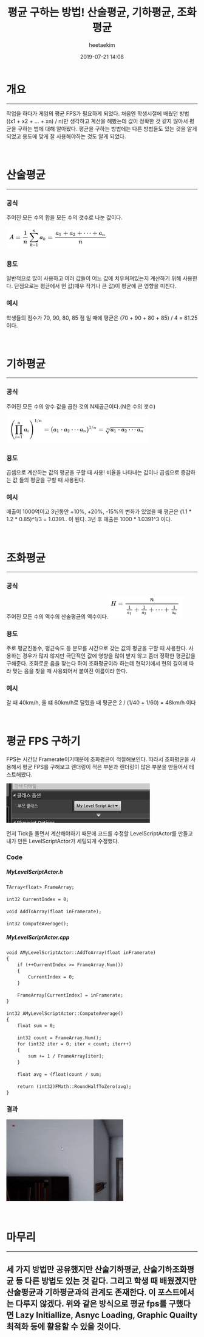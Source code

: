 ﻿---
title: "평균 구하는 방법! 산술평균, 기하평균, 조화평균"
layout: post
date: 2019-07-21 14:08
image: /assets/images/markdown.jpg
headerImage: false
tag:
- Average
category: blog
author: heetaekim
description: 평균을 구하는 방법들을 알아보자
---

# 개요
---
작업을 하다가 게임의 평균 FPS가 필요하게 되었다. 처음엔 학생시절에 배웠던 방법((x1 + x2 + ... + xn) / n)만 생각하고 계산을 해봤는데 값이 정확한 것 같지 않아서 평균을 구하는 법에 대해 알아봤다. 평균을 구하는 방법에는 다른 방법들도 있는 것을 알게 되었고 용도에 맞게 잘 사용해야하는 것도 알게 되었다.

&nbsp;&nbsp;&nbsp;&nbsp;
# 산술평균
---
### 공식
주어진 모든 수의 합을 모든 수의 갯수로 나눈 값이다.

![산술 평균](/assets/images/post/2019-07-21-average/2019-07-21-ArithmeticMean.png)


### 용도
일반적으로 많이 사용하고 여러 값들이 어느 값에 치우쳐져있는지 계산하기 위해 사용한다. 단점으로는 평균에서 먼 값(매우 작거나 큰 값)이 평균에 큰 영향을 미친다.

### 예시
학생들의 점수가 70, 90, 80, 85 점 일 때에 평균은 (70 + 90 + 80 + 85) / 4 = 81.25 이다.

&nbsp;&nbsp;&nbsp;&nbsp;
# 기하평균
---
### 공식
주어진 모든 수의 양수 값을 곱한 것의 N제곱근이다.(N은 수의 갯수)

![기하 평균](/assets/images/post/2019-07-21-average/2019-07-21-GeometricMean.png)


### 용도
곱셈으로 계산하는 값의 평균을 구할 때 사용! 비율을 나타내는 값이나 곱셈으로 증감하는 값 들의 평균을 구할 때 사용된다. 


### 예시
매출이 1000억이고 3년동안 +10%, +20%, -15%의 변화가 있었을 때 평균은 (1.1 * 1.2 * 0.85)^1/3 = 1.0391.. 이 된다. 3년 후 매출은 1000 * 1.0391^3 이다.


&nbsp;&nbsp;&nbsp;&nbsp;
# 조화평균
---
### 공식
주어진 모든 수의 역수의 산술평균의 역수이다.
![조화 평균](/assets/images/post/2019-07-21-average/2019-07-21-HarmonicMean.png)

### 용도
주로 평균진동수, 평균속도 등 분모를 시간으로 갖는 값의 평균을 구할 때 사용한다. 사용하는 경우가 많지 않지만 극단적인 값에 영향을 많이 받지 않고 좀더 정확한 평균값을 구해준다. 조화로운 음을 찾는다 하여 조화평균이라 하는데 현악기에서 현의 길이에 따라 맞는 음을 찾을 때 사용되어서 붙여진 이름이라 한다.

### 예시
갈 때 40km/h, 올 떄 60km/h로 달렸을 때 평균은 2 / (1/40 + 1/60) = 48km/h 이다

&nbsp;&nbsp;&nbsp;&nbsp;
# 평균 FPS 구하기
FPS는 시간당 Framerate이기때문에 조화평균이 적절해보인다. 따라서 조화평균을 사용해서 평균 FPS를 구해보고 렌더링이 적은 부분과 렌더링이 많은 부분을 만들어서 테스트해봤다.

![Level 수정](/assets/images/post/2019-07-21-average/2019-07-21-LevelScriptActor.png)

먼저 Tick을 돌면서 계산해야하기 때문에 코드를 수정할 LevelScriptActor를 만들고 내가 만든 LevelScriptActor가 세팅되게 수정했다.

### Code

##### MyLevelScriptActor.h
```
TArray<float> FrameArray;

int32 CurrentIndex = 0;

void AddToArray(float inFramerate);

int32 ComputeAverage();
```

##### MyLevelScriptActor.cpp
```
void AMyLevelScriptActor::AddToArray(float inFramerate)
{
	if (++CurrentIndex >= FrameArray.Num())
	{
		CurrentIndex = 0;
	}

	FrameArray[CurrentIndex] = inFramerate;
}

int32 AMyLevelScriptActor::ComputeAverage()
{
	float sum = 0;

	int32 count = FrameArray.Num();
	for (int32 iter = 0; iter < count; iter++)
	{
		sum += 1 / FrameArray[iter];
	}

	float avg = (float)count / sum;

	return (int32)FMath::RoundHalfToZero(avg);
}
```

### 결과
![결과](/assets/images/post/2019-07-21-average/2019-07-21-Result.gif)

&nbsp;&nbsp;&nbsp;&nbsp;
# 마무리
---
세 가지 방법만 공유했지만 산술기하평균, 산술기하조화평균 등 다른 방법도 있는 것 같다. 그리고 학생 때 배웠겠지만 산술평균과 기하평균과의 관계도 존재한다. 이 포스트에서는 다루지 않겠다. 위와 같은 방식으로 평균 fps를 구했다면 Lazy Initiallize, Asnyc Loading, Graphic Quailty 최적화 등에 활용할 수 있을 것이다.
---
